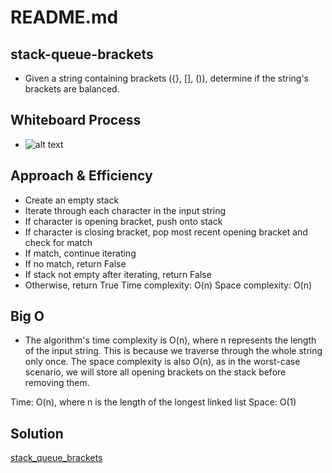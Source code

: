 # README.md

## stack-queue-brackets

- Given a string containing brackets ({}, [], ()), determine if the string's brackets are balanced.

## Whiteboard Process

- ![alt text](image_file_path.png)

## Approach & Efficiency

- Create an empty stack
- Iterate through each character in the input string
- If character is opening bracket, push onto stack
- If character is closing bracket, pop most recent opening bracket and check for match
- If match, continue iterating
- If no match, return False
- If stack not empty after iterating, return False
- Otherwise, return True
 Time complexity: O(n)
Space complexity: O(n)

## Big O

- The algorithm's time complexity is O(n), where n represents the length of the input string. This is because we traverse through the whole string only once. The space complexity is also O(n), as in the worst-case scenario, we will store all opening brackets on the stack before removing them.

Time: O(n), where n is the length of the longest linked list
Space: O(1)

## Solution

[stack_queue_brackets](stack_queue_brackets.py)
